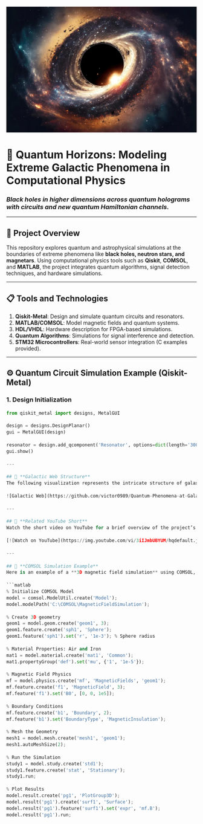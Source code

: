 ![Black Hole Image](https://github.com/victor0989/Quantum-Phenomena-at-Galactic-Boundaries/blob/main/important!!/blackhole.jpg)

# 🌌 Quantum Horizons: Modeling Extreme Galactic Phenomena in Computational Physics
### *Black holes in higher dimensions across quantum holograms with circuits and new quantum Hamiltonian channels.*

---

## 🚀 **Project Overview**
This repository explores quantum and astrophysical simulations at the boundaries of extreme phenomena like **black holes, neutron stars, and magnetars**. Using computational physics tools such as **Qiskit**, **COMSOL**, and **MATLAB**, the project integrates quantum algorithms, signal detection techniques, and hardware simulations.

---

## 📋 **Tools and Technologies**
1. **Qiskit-Metal**: Design and simulate quantum circuits and resonators.
2. **MATLAB/COMSOL**: Model magnetic fields and quantum systems.
3. **HDL/VHDL**: Hardware description for FPGA-based simulations.
4. **Quantum Algorithms**: Simulations for signal interference and detection.
5. **STM32 Microcontrollers**: Real-world sensor integration (C examples provided).

---

## ⚙️ **Quantum Circuit Simulation Example (Qiskit-Metal)**

### **1. Design Initialization**
```python
from qiskit_metal import designs, MetalGUI

design = designs.DesignPlanar()
gui = MetalGUI(design)

resonator = design.add_qcomponent('Resonator', options=dict(length='300um'))
gui.show()

---

## 🌠 **Galactic Web Structure**
The following visualization represents the intricate structure of galaxies connected in a cosmic web. This visualization aids in understanding **boundary-layer quantum mechanics** at the edge of infinity, where quantum fields interact across vast distances.

![Galactic Web](https://github.com/victor0989/Quantum-Phenomena-at-Galactic-Boundaries/blob/main/imagen/Hyper_Space/galaxies_structure.png?raw=true)

---

## 🎥 **Related YouTube Short**
Watch the short video on YouTube for a brief overview of the project’s themes and simulations:

[![Watch on YouTube](https://img.youtube.com/vi/3iIJmbUBYUM/hqdefault.jpg)](https://www.youtube.com/shorts/3iIJmbUBYUM)

---

## 🧪 **COMSOL Simulation Example**
Here is an example of a **3D magnetic field simulation** using COMSOL, demonstrating how we model magnetic phenomena in high-dimensional spaces.

```matlab
% Initialize COMSOL Model
model = comsol.ModelUtil.create('Model');
model.modelPath('C:\COMSOL\MagneticFieldSimulation');

% Create 3D geometry
geom1 = model.geom.create('geom1', 3);
geom1.feature.create('sph1', 'Sphere');
geom1.feature('sph1').set('r', '1e-3'); % Sphere radius

% Material Properties: Air and Iron
mat1 = model.material.create('mat1', 'Common');
mat1.propertyGroup('def').set('mu', {'1', '1e-5'});

% Magnetic Field Physics
mf = model.physics.create('mf', 'MagneticFields', 'geom1');
mf.feature.create('f1', 'MagneticField', 3);
mf.feature('f1').set('B0', [0, 0, 1e5]);

% Boundary Conditions
mf.feature.create('b1', 'Boundary', 2);
mf.feature('b1').set('BoundaryType', 'MagneticInsulation');

% Mesh the Geometry
mesh1 = model.mesh.create('mesh1', 'geom1');
mesh1.autoMeshSize(2);

% Run the Simulation
study1 = model.study.create('std1');
study1.feature.create('stat', 'Stationary');
study1.run;

% Plot Results
model.result.create('pg1', 'PlotGroup3D');
model.result('pg1').create('surf1', 'Surface');
model.result('pg1').feature('surf1').set('expr', 'mf.B');
model.result('pg1').run;



